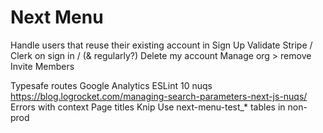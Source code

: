 # Next Menu

Handle users that reuse their existing account in Sign Up 
Validate Stripe / Clerk on sign in / (& regularly?)
Delete my account
Manage org > remove Invite Members

Typesafe routes
Google Analytics
ESLint 10
nuqs https://blog.logrocket.com/managing-search-parameters-next-js-nuqs/
Errors with context
Page titles
Knip
Use next-menu-test_* tables in non-prod